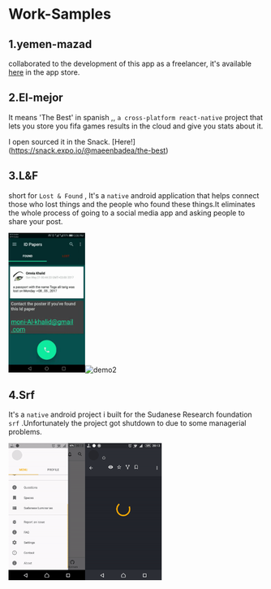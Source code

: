 # Work-Samples


## 1.yemen-mazad

collaborated to the development of this app as a freelancer, it's available [here](https://play.google.com/store/apps/details?id=com.yemenmazad&hl=en_US) in the app store.


## 2.El-mejor

It means 'The Best' in spanish ,, `a cross-platform react-native` project that lets you store you fifa games results in the cloud and give you stats about it.

I open sourced it in the Snack. [Here!] (https://snack.expo.io/@maeenbadea/the-best)



## 3.L&F  

short for `Lost & Found` , It's a `native` android application that helps connect those who lost things and the people who found these things.It eliminates the whole process of going to a social media app and asking people to share your post.

<img src="gifs/l&f1.gif" alt="demo1" width="30%"/><img src="gifs/l&f2.gif" alt="demo2" width="30%"/>


## 4.Srf   

It's a `native` android project i built for the Sudanese Research foundation `srf` .Unfortunately the   project got shutdown to due to some managerial problems. 

<img src="gifs/srf1.gif" alt="demo1" width="30%"/><img src="gifs/srf2.gif" alt="demo2" width="30%"/>










